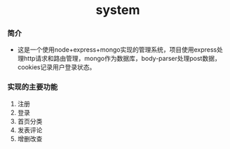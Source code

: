 <h1 align="center">system</h1>

### 简介
* 这是一个使用node+express+mongo实现的管理系统，项目使用express处理http请求和路由管理，mongo作为数据库，body-parser处理post数据，cookies记录用户登录状态。
### 实现的主要功能
1. 注册
2. 登录
3. 首页分类
4. 发表评论
5. 增删改查
